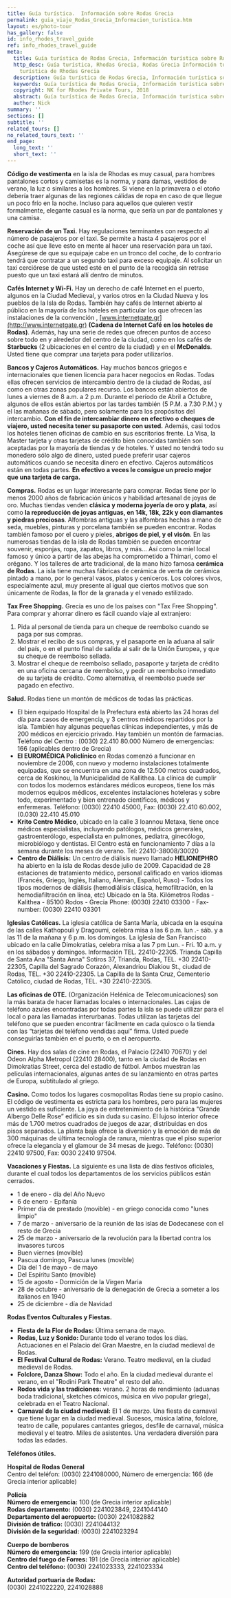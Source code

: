 ```yaml
---
title: Guía turística.  Información sobre Rodas Grecia
permalink: guia_viaje_Rodas_Grecia_Informacion_turistica.htm
layout: es/photo-tour
has_gallery: false
id: info_rhodes_travel_guide
ref: info_rhodes_travel_guide
meta:
  title: Guía turística de Rodas Grecia, Información turística sobre Rodas Grecia
  http_desc: Guía turística, Rhodas Grecia, Rodas Grecia Información turística, Guía
    turística de Rhodas Grecia
  description: Guía turística de Rodas Grecia, Información turística sobre Rodas Grecia
  keywords: Guía turística de Rodas Grecia, Información turística sobre Rodas Grecia
  copyright: NK for Rhodes Private Tours, 2018
  abstract: Guía turística de Rodas Grecia, Información turística sobre Rodas Grecia
  author: Nick
summary: ''
sections: []
subtitle: ''
related_tours: []
no_related_tours_text: ''
end_page:
  long_text: ''
  short_text: ''
---
```


**Código de vestimenta** en la isla de Rhodas es muy casual, para hombres pantalones cortos y camisetas es la norma, y para damas, vestidos de verano, la luz o similares a los hombres. Si viene en la primavera o el otoño debería traer algunas de las regiones cálidas de ropa en caso de que llegue un poco frío en la noche. Incluso para aquellos que quieren vestir formalmente, elegante casual es la norma, que sería un par de pantalones y una camisa.

**Reservación de un Taxi.** Hay regulaciones terminantes con respecto al número de pasajeros por el taxi. Se permite a hasta 4 pasajeros por el coche así que lleve esto en mente al hacer una reservación para un taxi. Asegúrese de que su equipaje cabe en un tronco del coche, de lo contrario tendrá que contratar a un segundo taxi para exceso equipaje. Al solicitar un taxi cerciórese de que usted esté en el punto de la recogida sin retrase puesto que un taxi estará allí dentro de minutos.

**Cafés Internet y Wi-Fi.** Hay un derecho de café Internet en el puerto, algunos en la Ciudad Medieval, y varios otros en la Ciudad Nueva y los pueblos de la Isla de Rodas. También hay cafés de Internet abierto al público en la mayoría de los hoteles en particular los que ofrecen las instalaciones de la convención , [www.internetgate.gr](http://www.internetgate.gr) **(Cadena de Internet Café en los hoteles de Rodas)**. Además, hay una serie de redes que ofrecen puntos de acceso sobre todo en y alrededor del centro de la ciudad, como en los cafés de **Starbucks** (2 ubicaciones en el centro de la ciudad) y en el **McDonalds**. Usted tiene que comprar una tarjeta para poder utilizarlos.

**Bancos y Cajeros Automáticos.** Hay muchos bancos griegos e internacionales que tienen licencia para hacer negocios en Rodas. Todas ellas ofrecen servicios de intercambio dentro de la ciudad de Rodas, así como en otras zonas populares recurso. Los bancos están abiertos de lunes a viernes de 8 a.m. a 2 p.m. Durante el período de Abril a Octubre, algunos de ellos están abiertos por las tardes también (5 P.M. a 7.30 P.M.) y el las mañanas de sábado, pero solamente para los propósitos del intercambio. **Con el fin de intercambiar dinero en efectivo o cheques de viajero, usted necesita tener su pasaporte con usted.** Además, casi todos los hoteles tienen oficinas de cambio en sus escritorios frente. La Visa, la Master tarjeta y otras tarjetas de crédito bien conocidas también son aceptadas por la mayoría de tiendas y de hoteles. Y usted no tendrá todo su monedero sólo algo de dinero, usted puede preferir usar cajeros automáticos cuando se necesita dinero en efectivo. Cajeros automáticos están en todas partes. **En efectivo a veces le consigue un precio mejor que una tarjeta de carga.**

**Compras.** Rodas es un lugar interesante para comprar. Rodas tiene por lo menos 2000 años de fabricación únicos y habilidad artesanal de joyas de oro. Muchas tiendas venden **clásica y moderna joyería de oro y plata**, así como **la reproducción de joyas antiguas, en 14k, 18k, 22k y con diamantes y piedras preciosas**. Alfombras antiguas y las alfombras hechas a mano de seda, muebles, pinturas y porcelana también se pueden encontrar. Rodas también famoso por el cuero y pieles, **abrigos de piel, y el visón**. En las numerosas tiendas de la isla de Rodas también se pueden encontrar souvenir, esponjas, ropa, zapatos, libros, y más... Así como la miel local famoso y único a partir de las abejas ha comprometido a Thimari, como el orégano. Y los talleres de arte tradicional, de la mano hizo famosa **cerámica de Rodas**. La isla tiene muchas fábricas de cerámica de venta de cerámica pintado a mano, por lo general vasos, platos y ceniceros. Los colores vivos, especialmente azul, muy presente al igual que ciertos motivos que son únicamente de Rodas, la flor de la granada y el venado estilizado.

**Tax Free Shopping.** Grecia es uno de los países con "Tax Free Shopping". Para comprar y ahorrar dinero es fácil cuando viaje al extranjero:

1.  Pida al personal de tienda para un cheque de reembolso cuando se paga por sus compras.
2.  Mostrar el recibo de sus compras, y el pasaporte en la aduana al salir del país, o en el punto final de salida al salir de la Unión Europea, y que su cheque de reembolso sellada.
3.  Mostrar el cheque de reembolso sellado, pasaporte y tarjeta de crédito en una oficina cercana de reembolso, y pedir un reembolso inmediato de su tarjeta de crédito. Como alternativa, el reembolso puede ser pagado en efectivo.

**Salud.** Rodas tiene un montón de médicos de todas las prácticas.

-   El bien equipado Hospital de la Prefectura está abierto las 24 horas del día para casos de emergencia, y 3 centros médicos repartidos por la isla. También hay algunas pequeñas clínicas independientes, y más de 200 médicos en ejercicio privado. Hay también un montón de farmacias. Teléfono del Centro : (0030) 22.410 80.000 Número de emergencias: 166 (aplicables dentro de Grecia)
-   **El EUROMÉDICA Policlínico** en Rodas comenzó a funcionar en noviembre de 2006, con nuevo y moderno instalaciones totalmente equipadas, que se encuentra en una zona de 12.500 metros cuadrados, cerca de Koskinou, la Municipalidad de Kallithea. La clínica de cumplir con todos los modernos estándares médicos europeos, tiene los más modernos equipos médicos, excelentes instalaciones hoteleras y sobre todo, experimentado y bien entrenado científicos, médicos y enfermeras. Teléfono: (0030) 22410 45000, Fax: (0030) 22.410 60.002, (0.030) 22.410 45.010
-   **Krito Centro Médico**, ubicado en la calle 3 Ioannou Metaxa, tiene once médicos especialistas, incluyendo patólogos, médicos generales, gastroenterólogo, especialista en pulmones, pediatra, ginecólogo, microbiólogo y dentistas. El Centro está en funcionamiento 7 días a la semana durante los meses de verano. Tel: 22410-38008/30020
-   **Centro de Diálisis:** Un centro de diálisis nuevo llamado **HELIONEPHRO** ha abierto en la isla de Rodas desde julio de 2009. Capacidad de 28 estaciones de tratamiento médico, personal calificado en varios idiomas (Francés, Griego, Inglés, Italiano, Alemán, Español, Ruso) - Todos los tipos modernos de diálisis (hemodiálisis clásica, hemofiltración, en la hemodiafiltración en línea, etc) Ubicado en la 5ta. Kilómetros Rodas - Kalithea - 85100 Rodos - Grecia Phone: (0030) 22410 03300 - Fax-number: (0030) 22410 03301

**Iglesias Católicas.** La iglesia católica de Santa María, ubicada en la esquina de las calles Kathopouli y Dragoumi, celebra misa a las 6 p.m. lun .- sáb. y a las 11 de la mañana y 6 p.m. los domingos. La iglesia de San Francisco ubicado en la calle Dimokratias, celebra misa a las 7 pm Lun. - Fri. 10 a.m. y en los sábados y domingos. Información TEL. 22410-22305. Trianda Capilla de Santa Ana "Santa Anna" Sotiros 37, Trianda, Rodas, TEL. +30 22410-22305, Capilla del Sagrado Corazón, Alexandriou Diakiou St., ciudad de Rodas, TEL. +30 22410-22305. La Capilla de la Santa Cruz, Cementerio Católico, ciudad de Rodas, TEL. +30 22410-22305.

**Las oficinas de OTE.** (Organización Helénica de Telecomunicaciones) son la más barata de hacer llamadas locales o internacionales. Las cajas de teléfono azules encontradas por todas partes la isla se puede utilizar para el local o para las llamadas interurbanas. Todas utilizan las tarjetas del teléfono que se pueden encontrar fácilmente en cada quiosco o la tienda con las “tarjetas del teléfono vendidas aquí” firma. Usted puede conseguirlas también en el puerto, o en el aeropuerto.

**Cines.** Hay dos salas de cine en Rodas, el Palacio (22410 70670) y del Odeon Alpha Metropol (22410 28400), tanto en la ciudad de Rodas en Dimokratias Street, cerca del estadio de fútbol. Ambos muestran las películas internacionales, algunas antes de su lanzamiento en otras partes de Europa, subtitulado al griego.

**Casino.** Como todos los lugares cosmopolitas Rodas tiene su propio casino. El código de vestimenta es estricta para los hombres, pero para las mujeres un vestido es suficiente. La joya de entretenimiento de la histórica "Grande Albergo Delle Rose” edificio es sin duda su casino. El lujoso interior ofrece más de 1.700 metros cuadrados de juegos de azar, distribuidas en dos pisos separados. La planta baja ofrece la diversión y la emoción de más de 300 máquinas de última tecnología de ranura, mientras que el piso superior ofrece la elegancia y el glamour de 34 mesas de juego. Teléfono: (0030) 22410 97500, Fax: 0030 22410 97504.

**Vacaciones y Fiestas.** La siguiente es una lista de días festivos oficiales, durante el cual todos los departamentos de los servicios públicos están cerrados.

- 1 de enero - día del Año Nuevo
- 6 de enero - Epifanía
- Primer día de prestado (movible) - en griego conocida como "lunes limpio"
- 7 de marzo - aniversario de la reunión de las islas de Dodecanese con el resto de Grecia
- 25 de marzo - aniversario de la revolución para la libertad contra los invasores turcos
- Buen viernes (movible)
- Pascua domingo, Pascua lunes (movible)
- Día del 1 de mayo - de mayo
- Del Espíritu Santo (movible)
- 15 de agosto - Dormición de la Virgen Maria
- 28 de octubre - aniversario de la denegación de Grecia a someter a los italianos en 1940
- 25 de diciembre - día de Navidad

**Rodas Eventos Culturales y Fiestas.**

- **Fiesta de la Flor de Rodas:** Última semana de mayo.
- **Rodas, Luz y Sonido:** Durante todo el verano todos los días. Actuaciones en el Palacio del Gran Maestre, en la ciudad medieval de Rodas.
- **El Festival Cultural de Rodas:** Verano. Teatro medieval, en la ciudad medieval de Rodas.
- **Folclore, Danza Show:** Todo el año. En la ciudad medieval durante el verano, en el "Rodini Park Theatre" el resto del año.
- **Rodos vida y las tradiciones:** verano. 2 horas de rendimiento (aduanas boda tradicional, sketches cómicos, música en vivo popular griega), celebrada en el Teatro Nacional.
- **Carnaval de la ciudad medieval:** El 1 de marzo. Una fiesta de carnaval que tiene lugar en la ciudad medieval. Sucesos, música latina, folclore, teatro de calle, populares cantantes griegos, desfile de carnaval, música medieval y el teatro. Miles de asistentes. Una verdadera diversión para todas las edades.

**Teléfonos útiles.**

**Hospital de Rodas General**  
Centro del teléfon: (0030) 2241080000, Número de emergencia: 166 (de Grecia interior aplicable)

**Policía**  
**Número de emergencia:** 100 (de Grecia interior aplicable)<br>
**Rodas departamento:** (0030) 2241023849, 2241044140<br>
**Departamento del aeropuerto:** (0030) 2241082882<br>
**División de tráfico:** (0030) 2241044132<br>
**División de la seguridad:** (0030) 2241023294

**Cuerpo de bomberos**  
**Número de emergencia:** 199 (de Grecia interior aplicable)<br>
**Centro del fuego de Forres:** 191 (de Grecia interior aplicable)<br>
**Centro del teléfono:** (0030) 2241023333, 2241023334

**Autoridad portuaria de Rodas:**  
(0030) 2241022220, 2241028888
